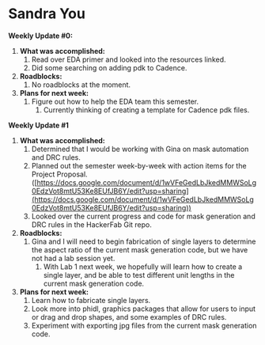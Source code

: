 # Sandra You

**Weekly Update #0:**

1. **What was accomplished:**
   1. Read over EDA primer and looked into the resources linked.
   2. Did some searching on adding pdk to Cadence.
2. **Roadblocks:**
   1. No roadblocks at the moment.
3. **Plans for next week:**
   1. Figure out how to help the EDA team this semester.
      1. Currently thinking of creating a template for Cadence pdk files.

**Weekly Update #1**&#x20;

1. **What was accomplished:**
   1. Determined that I would be working with Gina on mask automation and DRC rules.
   2. Planned out the semester week-by-week with action items for the Project Proposal. ([https://docs.google.com/document/d/1wVFeGedLbJkedMMWSoLg0EdzVot8mtU53Ke8EUfJB6Y/edit?usp=sharing](https://docs.google.com/document/d/1wVFeGedLbJkedMMWSoLg0EdzVot8mtU53Ke8EUfJB6Y/edit?usp=sharing))
   3. Looked over the current progress and code for mask generation and DRC rules in the HackerFab Git repo.
2. **Roadblocks:**
   1. Gina and I will need to begin fabrication of single layers to determine the aspect ratio of the current mask generation code, but we have not had a lab session yet.&#x20;
      1. With Lab 1 next week, we hopefully will learn how to create a single layer, and be able to test different unit lengths in the current mask generation code.
3. **Plans for next week:**
   1. Learn how to fabricate single layers.
   2. Look more into phidl, graphics packages that allow for users to input or drag and drop shapes, and some examples of DRC rules.
   3. Experiment with exporting jpg files from the current mask generation code.&#x20;
